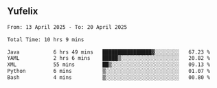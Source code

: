 ## Yufelix

<!--START_SECTION:waka-->

```txt
From: 13 April 2025 - To: 20 April 2025

Total Time: 10 hrs 9 mins

Java           6 hrs 49 mins   ████████████████▓░░░░░░░░   67.23 %
YAML           2 hrs 6 mins    █████▒░░░░░░░░░░░░░░░░░░░   20.82 %
XML            55 mins         ██▒░░░░░░░░░░░░░░░░░░░░░░   09.13 %
Python         6 mins          ▒░░░░░░░░░░░░░░░░░░░░░░░░   01.07 %
Bash           4 mins          ▒░░░░░░░░░░░░░░░░░░░░░░░░   00.80 %
```

<!--END_SECTION:waka-->

